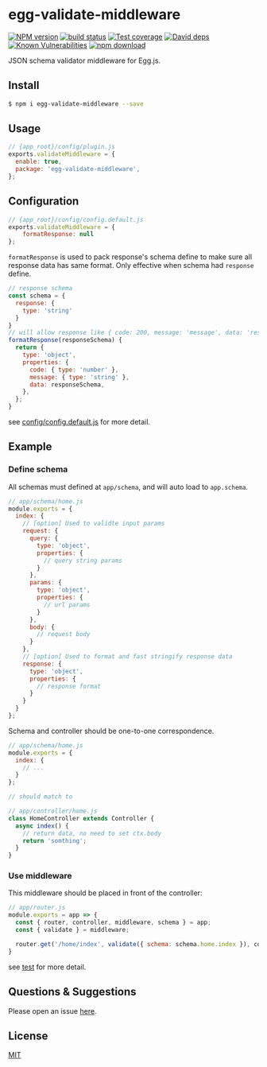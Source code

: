 # egg-validate-middleware

[![NPM version][npm-image]][npm-url]
[![build status][travis-image]][travis-url]
[![Test coverage][codecov-image]][codecov-url]
[![David deps][david-image]][david-url]
[![Known Vulnerabilities][snyk-image]][snyk-url]
[![npm download][download-image]][download-url]

[npm-image]: https://img.shields.io/npm/v/egg-validate-middleware.svg?style=flat-square
[npm-url]: https://npmjs.org/package/egg-validate-middleware
[travis-image]: https://img.shields.io/travis/LzxHahaha/egg-validate-middleware.svg?style=flat-square
[travis-url]: https://travis-ci.org/LzxHahaha/egg-validate-middleware
[codecov-image]: https://img.shields.io/codecov/c/github/LzxHahaha/egg-validate-middleware.svg?style=flat-square
[codecov-url]: https://codecov.io/github/LzxHahaha/egg-validate-middleware?branch=master
[david-image]: https://img.shields.io/david/LzxHahaha/egg-validate-middleware.svg?style=flat-square
[david-url]: https://david-dm.org/LzxHahaha/egg-validate-middleware
[snyk-image]: https://snyk.io/test/npm/egg-validate-middleware/badge.svg?style=flat-square
[snyk-url]: https://snyk.io/test/npm/egg-validate-middleware
[download-image]: https://img.shields.io/npm/dm/egg-validate-middleware.svg?style=flat-square
[download-url]: https://npmjs.org/package/egg-validate-middleware

JSON schema validator middleware for Egg.js.

## Install

```bash
$ npm i egg-validate-middleware --save
```

## Usage

```js
// {app_root}/config/plugin.js
exports.validateMiddleware = {
  enable: true,
  package: 'egg-validate-middleware',
};
```

## Configuration

```js
// {app_root}/config/config.default.js
exports.validateMiddleware = {
    formatResponse: null
};
```

`formatResponse` is used to pack response's schema define to make sure all response data has same format. Only effective when schema had `response` define.

```js
// response schema
const schema = {
  response: {
    type: 'string'
  }
}
// will allow response like { code: 200, message: 'message', data: 'response' }
formatResponse(responseSchema) {
  return {
    type: 'object',
    properties: {
      code: { type: 'number' },
      message: { type: 'string' },
      data: responseSchema,
    },
  };
}
```

see [config/config.default.js](config/config.default.js) for more detail.

## Example

### Define schema

All schemas must defined at `app/schema`, and will auto load to `app.schema`.

```js
// app/schema/home.js
module.exports = {
  index: {
    // [option] Used to validte input params
    request: {
      query: {
        type: 'object',
        properties: {
          // query string params
        }
      },
      params: {
        type: 'object',
        properties: {
          // url params
        }
      },
      body: {
        // request body
      }
    },
    // [option] Used to format and fast stringify response data
    response: {
      type: 'object',
      properties: {
        // response format
      }
    }
  }
};
```

Schema and controller should be one-to-one correspondence.

```js
// app/schema/home.js
module.exports = {
  index: {
    // ...
  }
};

// should match to

// app/controller/home.js
class HomeController extends Controller {
  async index() {
    // return data, no need to set ctx.body
    return 'somthing';
  }
}
```

### Use middleware

This middleware should be placed in front of the controller:

```js
// app/router.js
module.exports = app => {
  const { router, controller, middleware, schema } = app;
  const { validate } = middleware;

  router.get('/home/index', validate({ schema: schema.home.index }), controller.home.index);
}
```

see [test](test/fixtures/apps/validate-middleware-test) for more detail.

## Questions & Suggestions

Please open an issue [here](https://github.com/LzxHahaha/egg-validate-middleware/issues).

## License

[MIT](LICENSE)
